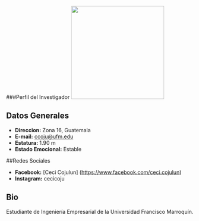 ###Perfil del Investigador
<img src="https://scontent-lga3-1.xx.fbcdn.net/hphotos-xfa1/v/t1.0-9/523064_465855010113977_1834276987_n.jpg?oh=9e6588b132b26634ae0a887da785514d&oe=5786BEE3" width = "250">

## Datos Generales
* **Direccion:** Zona 16, Guatemala
* **E-mail:** ccoju@ufm.edu
* **Estatura:** 1.90 m
* **Estado Emocional:** Estable 

##Redes Sociales
* **Facebook:** [Ceci Cojulun] (https://www.facebook.com/ceci.cojulun)
* **Instagram:** cecicoju

## Bio
Estudiante de Ingeniería Empresarial de la Universidad Francisco Marroquín. 


